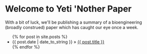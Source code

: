 # Welcome to Yeti 'Nother Paper
With a bit of luck, we'll be publishing a summary of a bioengineering (broadly construed) paper which has caught our eye once a week.

<ul class="posts">
    {% for post in site.posts %}
        <li>
            <span>{{ post.date | date_to_string }}</span>
            &raquo;
            <a href="{{ post.url }}">{{ post.title }}</a>
        </li>
    {% endfor %}
</ul>
